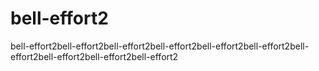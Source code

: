 # bell-effort2
bell-effort2bell-effort2bell-effort2bell-effort2bell-effort2bell-effort2bell-effort2bell-effort2bell-effort2bell-effort2
